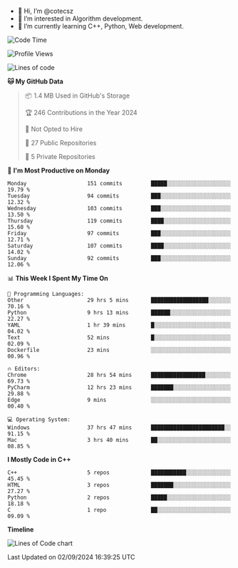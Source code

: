 - 👋 Hi, I’m @cotecsz
- 👀 I’m interested in Algorithm development.
- 🌱 I’m currently learning C++, Python, Web development.

<!---
cotecsz/cotecsz is a ✨ special ✨ repository because its `README.md` (this file) appears on your GitHub profile.
You can click the Preview link to take a look at your changes.
--->

<!--START_SECTION:waka-->
![Code Time](http://img.shields.io/badge/Code%20Time-1%2C646%20hrs%2021%20mins-blue)

![Profile Views](http://img.shields.io/badge/Profile%20Views-0-blue)

![Lines of code](https://img.shields.io/badge/From%20Hello%20World%20I%27ve%20Written-1.2%20million%20lines%20of%20code-blue)

**🐱 My GitHub Data** 

> 📦 1.4 MB Used in GitHub's Storage 
 > 
> 🏆 246 Contributions in the Year 2024
 > 
> 🚫 Not Opted to Hire
 > 
> 📜 27 Public Repositories 
 > 
> 🔑 5 Private Repositories 
 > 
📅 **I'm Most Productive on Monday** 

```text
Monday                   151 commits         █████░░░░░░░░░░░░░░░░░░░░   19.79 % 
Tuesday                  94 commits          ███░░░░░░░░░░░░░░░░░░░░░░   12.32 % 
Wednesday                103 commits         ███░░░░░░░░░░░░░░░░░░░░░░   13.50 % 
Thursday                 119 commits         ████░░░░░░░░░░░░░░░░░░░░░   15.60 % 
Friday                   97 commits          ███░░░░░░░░░░░░░░░░░░░░░░   12.71 % 
Saturday                 107 commits         ████░░░░░░░░░░░░░░░░░░░░░   14.02 % 
Sunday                   92 commits          ███░░░░░░░░░░░░░░░░░░░░░░   12.06 % 
```


📊 **This Week I Spent My Time On** 

```text
💬 Programming Languages: 
Other                    29 hrs 5 mins       ██████████████████░░░░░░░   70.16 % 
Python                   9 hrs 13 mins       ██████░░░░░░░░░░░░░░░░░░░   22.27 % 
YAML                     1 hr 39 mins        █░░░░░░░░░░░░░░░░░░░░░░░░   04.02 % 
Text                     52 mins             █░░░░░░░░░░░░░░░░░░░░░░░░   02.09 % 
Dockerfile               23 mins             ░░░░░░░░░░░░░░░░░░░░░░░░░   00.96 % 

🔥 Editors: 
Chrome                   28 hrs 54 mins      █████████████████░░░░░░░░   69.73 % 
PyCharm                  12 hrs 23 mins      ███████░░░░░░░░░░░░░░░░░░   29.88 % 
Edge                     9 mins              ░░░░░░░░░░░░░░░░░░░░░░░░░   00.40 % 

💻 Operating System: 
Windows                  37 hrs 47 mins      ███████████████████████░░   91.15 % 
Mac                      3 hrs 40 mins       ██░░░░░░░░░░░░░░░░░░░░░░░   08.85 % 
```

**I Mostly Code in C++** 

```text
C++                      5 repos             ███████████░░░░░░░░░░░░░░   45.45 % 
HTML                     3 repos             ███████░░░░░░░░░░░░░░░░░░   27.27 % 
Python                   2 repos             █████░░░░░░░░░░░░░░░░░░░░   18.18 % 
C                        1 repo              ██░░░░░░░░░░░░░░░░░░░░░░░   09.09 % 
```



**Timeline**

![Lines of Code chart](https://raw.githubusercontent.com/cotecsz/cotecsz/master/assets/bar_graph.png)


 Last Updated on 02/09/2024 16:39:25 UTC
<!--END_SECTION:waka-->
